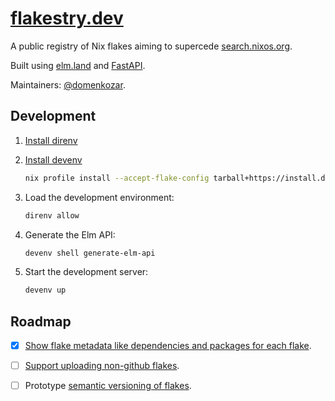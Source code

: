 # [flakestry.dev](https://flakestry.dev)

A public registry of Nix flakes aiming to supercede [search.nixos.org](https://search.nixos.org/flakes).

Built using [elm.land](https://elm.land/) and [FastAPI](https://fastapi.tiangolo.com/).

Maintainers: [@domenkozar](https://github.com/domenkozar).

## Development

1. [Install direnv](https://direnv.net/docs/installation.html)

2. [Install devenv](https://devenv.sh/getting-started/)

   ```bash
   nix profile install --accept-flake-config tarball+https://install.devenv.sh/latest
   ```

3. Load the development environment:

   ```bash
   direnv allow
   ```

4. Generate the Elm API:

    ```bash
    devenv shell generate-elm-api
    ```

5. Start the development server:

   ```bash
   devenv up
   ```

## Roadmap

- [x] [Show flake metadata like dependencies and packages for each flake](https://github.com/flakestry/flakestry.dev/issues/2).

- [ ] [Support uploading non-github flakes](https://github.com/flakestry/flakestry.dev/issues/1).

- [ ] Prototype [semantic versioning of flakes](https://github.com/NixOS/rfcs/pull/144).
